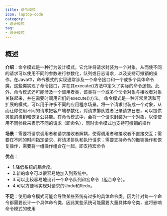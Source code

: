 ```yaml
---
title: 命令模式
icon: laptop-code
category:
- 设计模式
tag:
- 设计模式
---
```


## 概述

**介绍**：命令模式是一种行为设计模式，它允许将请求封装为一个对象，从而使不同的请求可以使用不同的参数进行参数化，队列或日志请求，以及支持可撤销的操作。在Java中，命令模式的实现通常涉及一个命令接口和一个或多个具体命令类，这些类实现了命令接口，并在其execute()方法中定义了实际的命令逻辑。此外，命令模式还可能涉及一个调用者类，该类将一个或多个命令对象与接收者对象关联起来，并在需要时调用它们的execute()方法。 命令模式是一种非常灵活和可扩展的模式，可以用于许多不同的应用程序场景。将一个请求封装成一个对象，从而让你使用不同的请求把客户端参数化，对请求排队或者记录请求日志，可以提供灵敏的撤销和恢复公共能。在命令模式中，会将一个请求封装为一个对象，以便使用不同参数来表示不同的请求（即命名），同时命令模式也支持可撤销的操作

**场景**：需要将请求调用者和请求接收者解耦，使得调用者和接收者不直接交互；需要在不同的时间指定请求、将请求排队和执行请求；需要支持命令的撤销操作和恢复操作，需要将一组操作组合在一起，即支持宏命令

**优点**：
* 1.降低系统的耦合度。
* 2.新的命令可以很容易地加入到系统中。
* 3.可以比较容易地设计一个命令队列和宏命令（组合命令）。
* 4.可以方便地实现对请求的Undo和Redo。


**不足**：使用命令模式可能会导致某些系统有过多的具体命令类。因为针对每一个命令都需要设计一个具体命令类，因此某些系统可能需要大量具体命令类，这将影响命令模式的使用



